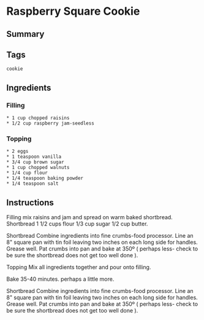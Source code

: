 # Raspberry Square Cookie

## Summary

## Tags

`cookie`

## Ingredients

### Filling

    * 1 cup chopped raisins
    * 1/2 cup raspberry jam-seedless

### Topping

    * 2 eggs
    * 1 teaspoon vanilla
    * 3/4 cup brown sugar
    * 1 cup chopped walnuts
    * 1/4 cup flour
    * 1/4 teaspoon baking powder
    * 1/4 teaspoon salt

## Instructions

Filling mix raisins and jam and spread on warm baked shortbread.
Shortbread 1 1/2 cups flour 1/3 cup sugar 1/2 cup butter.

Shortbread Combine ingredients into fine crumbs-food processor. Line an 8" square pan with tin foil leaving two inches on each long side for handles. Grease well. Pat crumbs into pan and bake at 350º ( perhaps less- check to be sure the shortbread does not get too well done ).

Topping Mix all ingredients together and pour onto filling.

Bake 35-40 minutes. perhaps a little more.

Shortbread Combine ingredients into fine crumbs-food processor. Line an 8" square pan with tin foil leaving two inches on each long side for handles. Grease well. Pat crumbs into pan and bake at 350º ( perhaps less- check to be sure the shortbread does not get too well done ).

